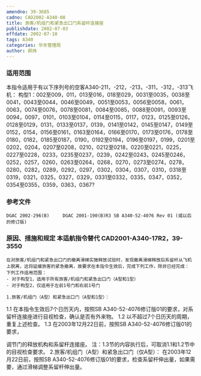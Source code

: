 ```yaml
---
amendno: 39-3685
cadno: CAD2002-A340-08
title: 旅客/机组门和紧急出口门系留杆连接座
publishdate: 2002-07-03
effdate: 2002-07-10
tags: A340
categories: 华东管理局
author: 郝炜
---
```


### 适用范围 
本指令适用于有以下序列号的空客A340-211，-212，-213，-311，-312，-313飞机：
构型1：002至009，011，013至016，018至029，0031至0035，0038至0041，0043至0044，0046至0049，0051至0053，0056至0058，0061，0063，0074至0076，0078至0081，0084至0085，0088至0091，0093至0094，0097，0101，0103至0104，0114至0115，0117，0123，0125至0126，0128至0129，0131，0133至0137，0139，0141至0142，0145至0147，0149至0152，0154，0156至0161，0163至0164，0166至0170，0173至0176，0178至0180，0182，0185至0187，0190，0192至0194，0196至0197，0199，0201至0202，0204，0207至0208，0210，0212至0218，0220至0221，0225，0227至0228，0233，0235至0237，0239，0242至0243，0245至0246，0252，0257，0260，0263至0264，0268，0270，0273至0274，0278，0280，0282，0289，0292，0297，0302，0304，0307，0310，0318至0319，0321，0325，0327，0329，0331至0332，0335，0347，0352，0354至0355，0359，0363，0367?

### 参考文件
    DGAC 2002-296(B)     DGAC 2001-190(B)R3 SB A340-52-4076 Rev 01 (或以后的修订版) 

### 原因、措施和规定 本适航指令替代 CAD2001-A340-17R2，39-3550 
    在对旅客/机组门和紧急出口门的撤离滑梯实施释放试验时，发现撤离滑梯释放后系留杆从飞机上脱离，这将延缓旅客的紧急撤离，故要求在本指令生效后，完成下列工作，除非已经完成： 
    下列工作适用范围： 
    - 对于构型1，适用于所有旅客/机组门和紧急出口门（A型和1型）
    - 对于构型2，仅适用于左前1号门和右前1号门 

    1.旅客/机组门（A型）和紧急出口门（A型和1型）： 
1.1 在本指令生效后7个日历天内，按照SB A340-52-4076修订版01的要求，对系留杆连接座进行目视检查，确认是否有外来物。 
1.2
 以不超过7个日历天的周期，重复上述检查。 
1.3
 在2003年12月22日前，按照SB A340-52-4076修订版01的要求，

调节门的释放机构和系留杆连接座。     注：1.3节的内容执行后，可取消1.1和1.2节中的目视检查要求。
    2.旅客/机组门（A型）和紧急出口门（仅A型）： 
    在2003年12月22日前，按照SB A340-52-4076修订版01的要求，检查系留杆伸出量，如果需要，通过滑梯调整系留杆伸出量。 
